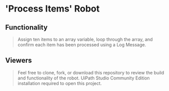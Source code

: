 # 'Process Items' Robot

## Functionality
> Assign ten items to an array variable, loop through the array, and confirm each item has been processed using a Log Message.

## Viewers
> Feel free to clone, fork, or download this repository to review the build and functionality of the robot. UiPath Studio Community Edition installation required to open this project.
